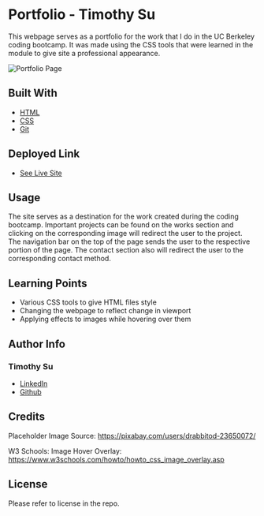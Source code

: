 # Portfolio - Timothy Su

This webpage serves as a portfolio for the work that I do in the UC Berkeley coding bootcamp. It was made using the CSS tools that were learned in the module to give site a professional appearance.

![Portfolio Page](./assets/images/portfolio_index.html%23about-me.gif)
## Built With

* [HTML](https://developer.mozilla.org/en-US/docs/Web/HTML)
* [CSS](https://developer.mozilla.org/en-US/docs/Web/CSS)
* [Git](https://git-scm.com/)
## Deployed Link

* [See Live Site](https://timothysu1.github.io/portfolio-timothysu/)

## Usage

The site serves as a destination for the work created during the coding bootcamp. Important projects can be found on the works section and clicking on the corresponding image will redirect the user to the project. The navigation bar on the top of the page sends the user to the respective portion of the page. The contact section also will redirect the user to the corresponding contact method.

## Learning Points 
* Various CSS tools to give HTML files style
* Changing the webpage to reflect change in viewport 
* Applying effects to images while hovering over them


## Author Info

### Timothy Su

* [LinkedIn](https://www.linkedin.com/in/timothysu1/)
* [Github](https://github.com/timothysu1)


## Credits

Placeholder Image Source: https://pixabay.com/users/drabbitod-23650072/

W3 Schools: Image Hover Overlay: https://www.w3schools.com/howto/howto_css_image_overlay.asp
## License

Please refer to license in the repo. 